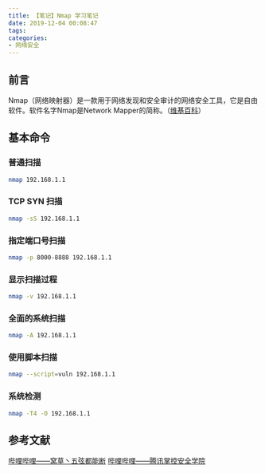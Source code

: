 ```yaml
---
title: 【笔记】Nmap 学习笔记
date: 2019-12-04 00:08:47
tags:
categories:
- 网络安全
---
```


## 前言

Nmap（网络映射器）是一款用于网络发现和安全审计的网络安全工具，它是自由软件。软件名字Nmap是Network Mapper的简称。（[维基百科](https://zh.wikipedia.org/wiki/Nmap)）

<!-- more -->

## 基本命令

### 普通扫描

``` bash
nmap 192.168.1.1
```

### TCP SYN 扫描

``` bash
nmap -sS 192.168.1.1
```

### 指定端口号扫描

``` bash
nmap -p 8000-8888 192.168.1.1
```

### 显示扫描过程

``` bash
nmap -v 192.168.1.1
```

### 全面的系统扫描

``` bash
nmap -A 192.168.1.1
```

### 使用脚本扫描

``` bash
nmap --script=vuln 192.168.1.1
```

### 系统检测

``` bash
nmap -T4 -O 192.168.1.1
```

## 参考文献

[哔哩哔哩——窝草丶五弦都能断](https://www.bilibili.com/video/av22757067?from=search&seid=13943888877523056337)
[哔哩哔哩——腾讯掌控安全学院](https://www.bilibili.com/video/av58853797?t=3572&spm_id_from=333.337.b_62696c692d6865616465722d6d.25)

